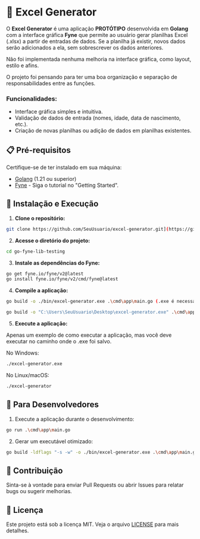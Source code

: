 # 🧮 Excel Generator

O **Excel Generator** é uma aplicação **PROTÓTIPO** desenvolvida em **Golang** com a interface gráfica **Fyne** que permite ao usuário gerar planilhas Excel (.xlsx) a partir de entradas de dados. 
Se a planilha já existir, novos dados serão adicionados a ela, sem sobrescrever os dados anteriores.

Não foi implementada nenhuma melhoria na interface gráfica, como layout, estilo e afins.

O projeto foi pensando para ter uma boa organização e separação de responsabilidades entre as funções.

### Funcionalidades:
- Interface gráfica simples e intuitiva.
- Validação de dados de entrada (nomes, idade, data de nascimento, etc.).
- Criação de novas planilhas ou adição de dados em planilhas existentes.

## 📋 Pré-requisitos

Certifique-se de ter instalado em sua máquina:

- [Golang](https://golang.org/dl/) (1.21 ou superior)
- [Fyne](https://developer.fyne.io/) - Siga o tutorial no "Getting Started".

## 🚀 Instalação e Execução

1. **Clone o repositório:**

```bash
git clone https://github.com/SeuUsuario/excel-generator.git](https://github.com/Guizzs26/go-fyne-lib-testing.git)
```

2. **Acesse o diretório do projeto:**

```bash
cd go-fyne-lib-testing
```

3. **Instale as dependências do Fyne:**

```bash
go get fyne.io/fyne/v2@latest
go install fyne.io/fyne/v2/cmd/fyne@latest
```

4. **Compile a aplicação:**

```bash  
go build -o ./bin/excel-generator.exe .\cmd\app\main.go (.exe é necessário no windows).
```

```bash  
go build -o "C:\Users\SeuUsuario\Desktop\excel-generator.exe" .\cmd\app\main.go (Exemplo de geraçao em um diretório qualquer, no caso, a área de trabalho).
```

5. **Execute a aplicação:**

Apenas um exemplo de como executar a aplicação, mas você deve executar no caminho onde o .exe foi salvo.

No Windows:

```bash
./excel-generator.exe
```

No Linux/macOS:

```bash
./excel-generator
```

## 🔨 Para Desenvolvedores

1. Execute a aplicação durante o desenvolvimento:

```bash
go run .\cmd\app\main.go
```

2. Gerar um executável otimizado:

```bash
go build -ldflags "-s -w" -o ./bin/excel-generator.exe .\cmd\app\main.go
```

## 🤝 Contribuição

Sinta-se à vontade para enviar Pull Requests ou abrir Issues para relatar bugs ou sugerir melhorias.

## 📄 Licença

Este projeto está sob a licença MIT. Veja o arquivo [LICENSE](LICENSE) para mais detalhes.

